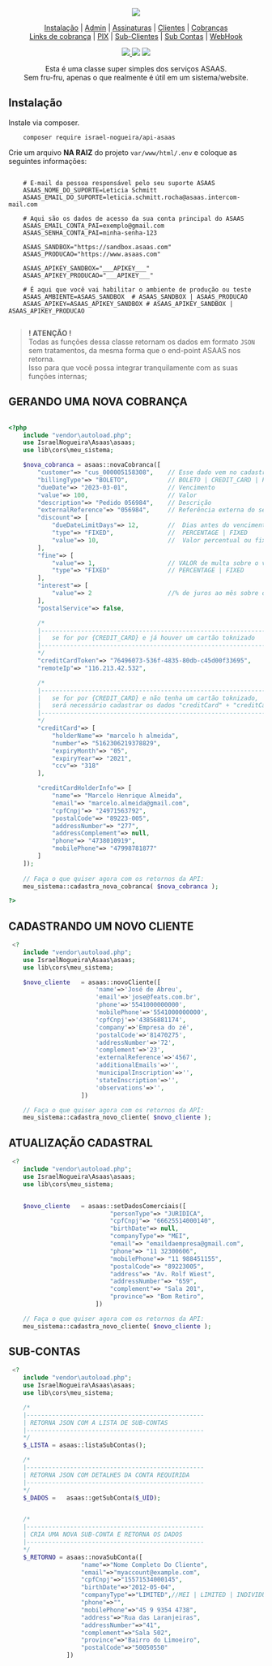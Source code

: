 <p align="center">
    <img src="https://github.com/israel-nogueira/api-asaas/blob/47408bfa966f5f070078a9f9ad790526ed708efc/src/top_readme.png"/>
</p>

<p align="center">
    <a href="#instalação" target="_Self">Instalação</a> |
    <a href="#admin" target="_Self">Admin</a> |
    <a href="#conversão-de-arquivos" target="_Self">Assinaturas</a> |
    <a href="#print-imagem-no-browser" target="_Self">Clientes</a> |
    <a href="#thumb-redondo" target="_Self">Cobranças</a><br>
    <a href="#paleta-de-cores" target="_Self">Links de cobrança</a> |
    <a href="#cor-predominante-de-uma-imagem" target="_Self">PIX</a> |
    <a href="#placeholder" target="_Self">Sub-Clientes</a> |
    <a href="#placeholder-blur-de-uma-imagem" target="_Self">Sub Contas</a> |
    <a href="#processa-uma-imagem" target="_Self"> WebHook</a>
</p>
<p align="center">
    <a href="https://packagist.org/packages/israel-nogueira/api-asaas">
        <img src="https://poser.pugx.org/israel-nogueira/api-asaas/v/stable.svg">
    </a>
    <a href="https://packagist.org/packages/israel-nogueira/api-asaas"><img src="https://poser.pugx.org/israel-nogueira/api-asaas/downloads"></a>
    <a href="https://packagist.org/packages/israel-nogueira/api-asaas"><img src="https://poser.pugx.org/israel-nogueira/api-asaas/license.svg"></a>
</p>

<p align="center">
    Esta é uma classe super simples dos serviços ASAAS.<br>
    Sem fru-fru, apenas o que realmente é útil em um sistema/website.<br/>
</p>



## Instalação

Instale via composer.

```plaintext
    composer require israel-nogueira/api-asaas
```

Crie um arquivo **NA RAIZ** do projeto ``var/www/html/.env`` e coloque as seguintes informações:
```env

    # E-mail da pessoa responsável pelo seu suporte ASAAS 
    ASAAS_NOME_DO_SUPORTE=Leticia Schmitt
    ASAAS_EMAIL_DO_SUPORTE=leticia.schmitt.rocha@asaas.intercom-mail.com

    # Aqui são os dados de acesso da sua conta principal do ASAAS
    ASAAS_EMAIL_CONTA_PAI=exemplo@gmail.com
    ASAAS_SENHA_CONTA_PAI=minha-senha-123

    ASAAS_SANDBOX="https://sandbox.asaas.com"
    ASAAS_PRODUCAO="https://www.asaas.com"

    ASAAS_APIKEY_SANDBOX="___APIKEY___"
    ASAAS_APIKEY_PRODUCAO="___APIKEY___"

    # É aqui que você vai habilitar o ambiente de produção ou teste
    ASAAS_AMBIENTE=ASAAS_SANDBOX  # ASAAS_SANDBOX | ASAAS_PRODUCAO
    ASAAS_APIKEY=ASAAS_APIKEY_SANDBOX # ASAAS_APIKEY_SANDBOX | ASAAS_APIKEY_PRODUCAO
    
```
>**! ATENÇÃO !**<br> 
>Todas as funções dessa classe retornam os dados em formato ``JSON``<br>
>sem tratamentos, da mesma forma que o end-point ASAAS nos retorna.<br> 
>Isso para que você possa integrar tranquilamente com as suas funções internas;


## GERANDO UMA NOVA COBRANÇA
```php

<?php
    include "vendor\autoload.php";
    use IsraelNogueira\Asaas\asaas;
    use lib\cors\meu_sistema;

    $nova_cobranca = asaas::novaCobranca([
        "customer"=> "cus_000005158308",    // Esse dado vem no cadastro do usuario
        "billingType"=> "BOLETO",           // BOLETO | CREDIT_CARD | PIX |  UNDEFINED
        "dueDate"=> "2023-03-01",           // Vencimento
        "value"=> 100,                      // Valor
        "description"=> "Pedido 056984",    // Descrição
        "externalReference"=> "056984",     // Referência externa do seu sistema
        "discount"=> [
            "dueDateLimitDays"=> 12,        //  Dias antes do vencimento para aplicar desconto.
            "type"=> "FIXED",               //  PERCENTAGE | FIXED
            "value"=> 10,                   //  Valor percentual ou fixo de desconto a ser aplicado sobre o valor da cobrança
        ],
        "fine"=> [
            "value"=> 1,                    // VALOR de multa sobre o valor da cobrança para pagamento após o vencimento
            "type"=> "FIXED"                // PERCENTAGE | FIXED
        ],
        "interest"=> [
            "value"=> 2                     //% de juros ao mês sobre o valor da cobrança para pagamento após o vencimento
        ],
        "postalService"=> false,

        /*
        |------------------------------------------------------------------
        |	se for por {CREDIT_CARD} e já houver um cartão toknizado 
        |------------------------------------------------------------------
        */
        "creditCardToken"=> "76496073-536f-4835-80db-c45d00f33695",
        "remoteIp"=> "116.213.42.532",

        /*
        |------------------------------------------------------------------
        |	se for por {CREDIT_CARD} e não tenha um cartão toknizado, 
        |   será necessário cadastrar os dados "creditCard" + "creditCardHolderInfo"
        |------------------------------------------------------------------
        */
        "creditCard"=> [
            "holderName"=> "marcelo h almeida",
            "number"=> "5162306219378829",
            "expiryMonth"=> "05",
            "expiryYear"=> "2021",
            "ccv"=> "318"
        ],

        "creditCardHolderInfo"=> [
            "name"=> "Marcelo Henrique Almeida",
            "email"=> "marcelo.almeida@gmail.com",
            "cpfCnpj"=> "24971563792",
            "postalCode"=> "89223-005",
            "addressNumber"=> "277",
            "addressComplement"=> null,
            "phone"=> "4738010919",
            "mobilePhone"=> "47998781877"
        ]
    ]);
    
    // Faça o que quiser agora com os retornos da API:
    meu_sistema::cadastra_nova_cobranca( $nova_cobranca );

?>
```
## CADASTRANDO UM NOVO CLIENTE
```php
 <?
    include "vendor\autoload.php";
    use IsraelNogueira\Asaas\asaas;
    use lib\cors\meu_sistema;

    $novo_cliente   = asaas::novoCliente([
                        'name'=>'José de Abreu',
                        'email'=>'jose@feats.com.br',
                        'phone'=>'5541000000000',
                        'mobilePhone'=>'5541000000000',
                        'cpfCnpj'=>'43856881174',
                        'company'=>'Empresa do zé',
                        'postalCode'=>'81470275',
                        'addressNumber'=>'72',
                        'complement'=>'23',
                        'externalReference'=>'4567',
                        'additionalEmails'=>'',
                        'municipalInscription'=>'',
                        'stateInscription'=>'',
                        'observations'=>'',
                    ])

    // Faça o que quiser agora com os retornos da API:
    meu_sistema::cadastra_novo_cliente( $novo_cliente );


```

## ATUALIZAÇÃO CADASTRAL
```php
 <?
    include "vendor\autoload.php";
    use IsraelNogueira\Asaas\asaas;
    use lib\cors\meu_sistema;


    $novo_cliente   = asaas::setDadosComerciais([
                            "personType"=> "JURIDICA",
                            "cpfCnpj"=> "66625514000140",
                            "birthDate"=> null,
                            "companyType"=> "MEI",
                            "email"=> "emaildaempresa@gmail.com",
                            "phone"=> "11 32300606",
                            "mobilePhone"=> "11 988451155",
                            "postalCode"=> "89223005",
                            "address"=> "Av. Rolf Wiest",
                            "addressNumber"=> "659",
                            "complement"=> "Sala 201",
                            "province"=> "Bom Retiro",
                        ])

    // Faça o que quiser agora com os retornos da API:
    meu_sistema::cadastra_novo_cliente( $novo_cliente );


```

## SUB-CONTAS
```php
 <?
    include "vendor\autoload.php";
    use IsraelNogueira\Asaas\asaas;
    use lib\cors\meu_sistema;

    /*
    |-------------------------------------------------
    | RETORNA JSON COM A LISTA DE SUB-CONTAS
    |-------------------------------------------------
    */
    $_LISTA = asaas::listaSubContas();

    /*
    |-------------------------------------------------
    | RETORNA JSON COM DETALHES DA CONTA REQUIRIDA
    |-------------------------------------------------
    */
    $_DADOS =   asaas::getSubConta($_UID);


    /*
    |-------------------------------------------------
    | CRIA UMA NOVA SUB-CONTA E RETORNA OS DADOS
    |-------------------------------------------------
    */
    $_RETORNO = asaas::novaSubConta([
                    "name"=>"Nome Completo Do Cliente",
                    "email"=>"myaccount@example.com",
                    "cpfCnpj"=>"15571534000145",
                    "birthDate"=>"2012-05-04",
                    "companyType"=>"LIMITED",//MEI | LIMITED | INDIVIDUAL | ASSOCIATION
                    "phone"=>"",
                    "mobilePhone"=>"45 9 9354 4738",
                    "address"=>"Rua das Laranjeiras",
                    "addressNumber"=>"41",
                    "complement"=>"Sala 502",
                    "province"=>"Bairro do Limoeiro",
                    "postalCode"=>"50050550"
                ])


```
